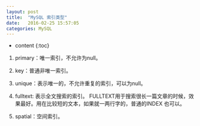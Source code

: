 ```yaml
---
layout: post
title:  "MySQL 索引类型"
date:   2016-02-25 15:57:05
categories: MySQL
---
```


* content
{:toc}

1. primary：唯一索引，不允许为null。

2. key：普通非唯一索引。

3. unique：表示唯一的，不允许重复的索引，可以为null。

4. fulltext: 表示全文搜索的索引。 FULLTEXT用于搜索很长一篇文章的时候，效果最好。用在比较短的文本，如果就一两行字的，普通的INDEX 也可以。

5. spatial：空间索引。
